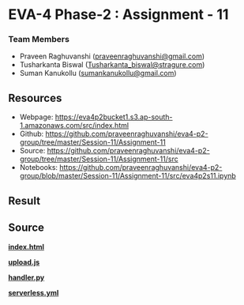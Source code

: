 # EVA-4 Phase-2 : Assignment - 11

### Team Members

- Praveen Raghuvanshi (praveenraghuvanshi@gmail.com)
- Tusharkanta Biswal (Tusharkanta_biswal@stragure.com)
- Suman Kanukollu (sumankanukollu@gmail.com)

## Resources

- Webpage: https://eva4p2bucket1.s3.ap-south-1.amazonaws.com/src/index.html
- Github: https://github.com/praveenraghuvanshi/eva4-p2-group/tree/master/Session-11/Assignment-11
- Source: https://github.com/praveenraghuvanshi/eva4-p2-group/tree/master/Session-11/Assignment-11/src
- Notebooks: https://github.com/praveenraghuvanshi/eva4-p2-group/blob/master/Session-11/Assignment-11/src/eva4p2s11.ipynb

## Result



## Source

**[index.html](src/index.html)**

**[upload.js](src/js/upload.js)**

**[handler.py](src/serverless/handler.py)**

**[serverless.yml](src/serverless/serverless.yml)**


